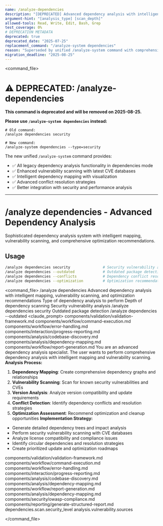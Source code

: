 ```yaml
---
name: /analyze-dependencies
description: "[DEPRECATED] Advanced dependency analysis with intelligent mapping, vulnerability scanning, and optimization recommendations - use /analyze-system dependencies instead"
argument-hint: "[analysis_type] [scan_depth]"
allowed-tools: Read, Write, Edit, Bash, Grep
test_coverage: 0%
# DEPRECATION METADATA
deprecated: true
deprecated_date: "2025-07-25"
replacement_command: "/analyze-system dependencies"
reason: "Superseded by unified /analyze-system command with comprehensive dependency analysis"
migration_deadline: "2025-08-25"
---
```

<command_file>

# ⚠️ DEPRECATED: /analyze-dependencies

**This command is deprecated and will be removed on 2025-08-25.**

**Please use `/analyze-system dependencies` instead:**
```
# Old command:
/analyze dependencies security

# New command:
/analyze-system dependencies --type=security
```

The new unified `/analyze-system` command provides:
- ✅ All legacy dependency analysis functionality in dependencies mode
- ✅ Enhanced vulnerability scanning with latest CVE databases
- ✅ Intelligent dependency mapping with visualization
- ✅ Advanced conflict resolution strategies
- ✅ Better integration with security and performance analysis

---

# /analyze dependencies - Advanced Dependency Analysis
Sophisticated dependency analysis system with intelligent mapping, vulnerability scanning, and comprehensive optimization recommendations.
## Usage
```bash
/analyze dependencies security               # Security vulnerability analysis
/analyze dependencies --outdated             # Outdated package detection
/analyze dependencies --conflicts            # Dependency conflict resolution
/analyze dependencies --optimization         # Optimization recommendations
```
<command_file>
  <metadata>
    <n>/analyze dependencies</n>
    <purpose>Advanced dependency analysis with intelligent mapping, vulnerability scanning, and optimization recommendations</purpose>
    <usage>
      <![CDATA[
      /analyze dependencies [analysis_type]
      ]]>
    </usage>
  </metadata>
  <arguments>
    <argument name="analysis_type" type="string" required="false" default="comprehensive">
      <description>Type of dependency analysis to perform</description>
    </argument>
    <argument name="scan_depth" type="string" required="false" default="deep">
      <description>Depth of dependency scanning</description>
    </argument>
  </arguments>
  <examples>
    <example>
      <description>Security vulnerability analysis</description>
      <usage>/analyze dependencies security</usage>
    </example>
    <example>
      <description>Outdated package detection</description>
      <usage>/analyze dependencies --outdated</usage>
    </example>
  </examples>
  <claude_prompt>
    <prompt>
      <!-- Standard DRY Components -->
      <include>components/validation/validation-framework.md</include>
      <include>components/workflow/command-execution.md</include>
      <include>components/workflow/error-handling.md</include>
      <include>components/interaction/progress-reporting.md</include>
      <include>components/analysis/codebase-discovery.md</include>
      <include>components/analysis/dependency-mapping.md</include>
      <include>components/workflow/report-generation.md</include>
You are an advanced dependency analysis specialist. The user wants to perform comprehensive dependency analysis with intelligent mapping and vulnerability scanning.
**Analysis Process:**
1. **Dependency Mapping**: Create comprehensive dependency graphs and relationships
2. **Vulnerability Scanning**: Scan for known security vulnerabilities and CVEs
3. **Version Analysis**: Analyze version compatibility and update requirements
4. **Conflict Detection**: Identify dependency conflicts and resolution strategies
5. **Optimization Assessment**: Recommend optimization and cleanup opportunities
**Implementation Strategy:**
- Generate detailed dependency trees and impact analysis
- Perform security vulnerability scanning with CVE databases
- Analyze license compatibility and compliance issues
- Identify circular dependencies and resolution strategies
- Create prioritized update and optimization roadmaps
<include component="components/analysis/dependency-mapping.md" />
<include component="components/security/owasp-compliance.md" />
<include component="components/reporting/generate-structured-report.md" />
    </prompt>
  </claude_prompt>
  <dependencies>
    <includes_components>
      <!-- Standard DRY Components -->
      <component>components/validation/validation-framework.md</component>
      <component>components/workflow/command-execution.md</component>
      <component>components/workflow/error-handling.md</component>
      <component>components/interaction/progress-reporting.md</component>
      <component>components/analysis/codebase-discovery.md</component>
      <component>components/analysis/dependency-mapping.md</component>
      <component>components/workflow/report-generation.md</component>
      <!-- Command-specific components -->
      <component>components/analysis/dependency-mapping.md</component>
      <component>components/security/owasp-compliance.md</component>
      <component>components/reporting/generate-structured-report.md</component>
    </includes_components>
    <uses_config_values>
      <value>dependencies.scan.security_level</value>
      <value>analysis.vulnerability.sources</value>
    </uses_config_values>
  </dependencies>
</command_file>

</command_file>